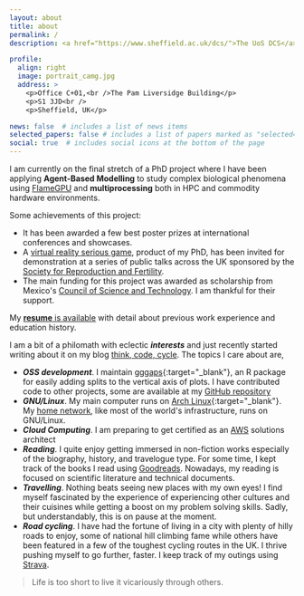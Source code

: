 ```yaml
---
layout: about
title: about
permalink: /
description: <a href="https://www.sheffield.ac.uk/dcs/">The UoS DCS</a> | PhD (to be) in Computer Science<br /> ABM, GPGPU, HPC, NLP | Python, CUDA, R, Java, PHP, JavaScript

profile:
  align: right
  image: portrait_camg.jpg
  address: >
    <p>Office C+01,<br />The Pam Liversidge Building</p>
    <p>S1 3JD<br />
    <p>Sheffield, UK</p>

news: false  # includes a list of news items
selected_papers: false # includes a list of papers marked as "selected={true}"
social: true  # includes social icons at the bottom of the page
---
```


I am currently on the final stretch of a PhD project where I have been applying
**Agent-Based Modelling** to study complex biological phenomena using [FlameGPU](http://www.flamegpu.com/)
and **multiprocessing** both in HPC and commodity hardware environments.

Some achievements of this project:
- It has been awarded a few best poster prizes at international conferences and
showcases.
- A [virtual reality serious game](https://cmoralesmx.github.io/FertilizationVR_web/),
product of my PhD, has been invited for demonstration at a series of public
talks across the UK sponsored by the [Society for Reproduction and Fertility](https://srf-reproduction.org/).
- The main funding for this project was awarded as scholarship from Mexico's
[Council of Science and Technology](https://www.conacyt.gob.mx/). I am
thankful for their support.

My [**resume** is available](/assets/pdf/CarlosMoralesResume2020.pdf) with detail about previous work
experience and education history.

I am a bit of a philomath with eclectic ***interests*** and just recently started
writing about it on my blog [think, code, cycle](/blog). The topics I care about are,
- ***OSS development***. I maintain [gggaps](https://www.r-pkg.org/pkg/gggap){:target="\_blank"}, an R package for easily adding splits to the vertical axis of plots. I have contributed code to other projects, some are available at my [GitHub repository](https://github.com/cmoralesmx)
- ***GNU/Linux***. My main computer runs on [Arch Linux](https://www.archlinux.org/){:target="\_blank"}.
My [home network](/blog/2020/home-network-fully-run-on-linux), like most of the
world's infrastructure, runs on GNU/Linux.
- ***Cloud Computing***. I am preparing to get certified as an [AWS](https://aws.amazon.com/)
solutions architect
- ***Reading***. I quite enjoy getting immersed in non-fiction works especially
of the biography, history, and travelogue type. For some time, I kept track of
the books I read using [Goodreads](https://www.goodreads.com/user/show/16552304-carlos).
Nowadays, my reading is focused on scientific literature and technical documents.
- ***Travelling***. Nothing beats seeing new places with my own eyes!
I find myself fascinated by the experience of experiencing other cultures and
their cuisines while getting a boost on my problem solving skills. Sadly, but
understandably, this is on pause at the moment.
- ***Road cycling***. I have had the fortune of living in a city with plenty of hilly
roads to enjoy, some of national hill climbing fame while others have been
featured in a few of the toughest cycling routes in the UK. I thrive pushing
myself to go further, faster. I keep track of my outings using [Strava](https://strava.com/athletes/20777326).


<blockquote>Life is too short to live it vicariously through others.</blockquote>
